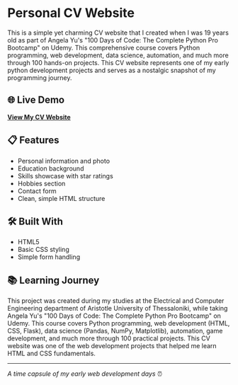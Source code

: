 # Personal CV Website

This is a simple yet charming CV website that I created when I was 19 years old as part of Angela Yu's "100 Days of Code: The Complete Python Pro Bootcamp" on Udemy. This comprehensive course covers Python programming, web development, data science, automation, and much more through 100 hands-on projects. This CV website represents one of my early python development projects and serves as a nostalgic snapshot of my programming journey.

## 🌐 Live Demo
**[View My CV Website](https://mimisgekolias.github.io/my_first_cv/)**

## 📋 Features
- Personal information and photo
- Education background
- Skills showcase with star ratings
- Hobbies section
- Contact form
- Clean, simple HTML structure

## 🛠️ Built With
- HTML5
- Basic CSS styling
- Simple form handling

## 📚 Learning Journey
This project was created during my studies at the Electrical and Computer Engineering department of Aristotle University of Thessaloniki, while taking Angela Yu's "100 Days of Code: The Complete Python Pro Bootcamp" on Udemy. This course covers Python programming, web development (HTML, CSS, Flask), data science (Pandas, NumPy, Matplotlib), automation, game development, and much more through 100 practical projects. This CV website was one of the web development projects that helped me learn HTML and CSS fundamentals.

---
*A time capsule of my early web development days* ⏰
